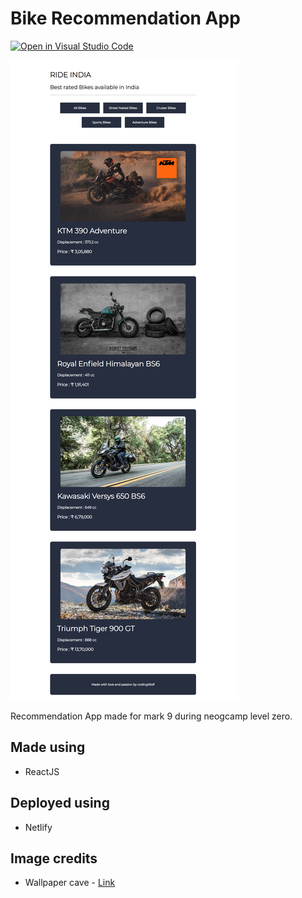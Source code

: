 # Bike Recommendation App

[![Open in Visual Studio Code](https://open.vscode.dev/badges/open-in-vscode.svg)](https://open.vscode.dev/codingwolf-at/Bike-Recommendation-App)

![SS](public/assets/one.png)

Recommendation App made for mark 9 during neogcamp level zero.

## Made using 

- ReactJS

## Deployed using 

- Netlify

## Image credits

- Wallpaper cave - [Link](https://wallpapercave.com/)
